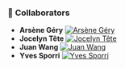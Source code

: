 ### 👥 **Collaborators**


- **Arsène Géry**  [![Arsène Géry](https://img.shields.io/badge/GitHub-Arsène_Géry-blue?logo=github)](https://github.com/Arsene-Gery)  
- **Jocelyn Tête**  [![Jocelyn Tête](https://img.shields.io/badge/GitHub-Jocelyn_Tête-blue?logo=github)](https://github.com/JTetePro) 
- **Juan Wang**  [![Juan Wang](https://img.shields.io/badge/GitHub-Juan_Wang-blue?logo=github)](https://github.com/JW1517)  
- **Yves Sporri**  [![Yves Sporri](https://img.shields.io/badge/GitHub-Yves_Sporri-blue?logo=github)](https://github.com/Cohy)
 


